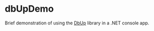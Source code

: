# dbUpDemo

Brief demonstration of using the [DbUp](https://dbup.github.io/) library in a .NET console app.
